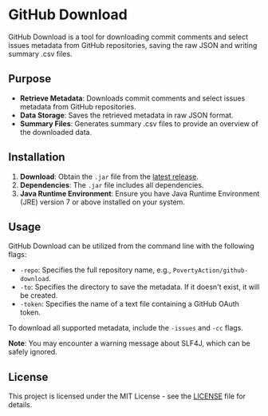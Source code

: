 # GitHub Download

GitHub Download is a tool for downloading commit comments and select issues metadata from GitHub repositories, saving the raw JSON and writing summary .csv files.

## Purpose

- **Retrieve Metadata**: Downloads commit comments and select issues metadata from GitHub repositories.
- **Data Storage**: Saves the retrieved metadata in raw JSON format.
- **Summary Files**: Generates summary .csv files to provide an overview of the downloaded data.

## Installation

1. **Download**: Obtain the `.jar` file from the [latest release](https://github.com/PovertyAction/github-download/releases/latest).
2. **Dependencies**: The `.jar` file includes all dependencies.
3. **Java Runtime Environment**: Ensure you have Java Runtime Environment (JRE) version 7 or above installed on your system.

## Usage

GitHub Download can be utilized from the command line with the following flags:

- `-repo`: Specifies the full repository name, e.g., `PovertyAction/github-download`.
- `-to`: Specifies the directory to save the metadata. If it doesn't exist, it will be created.
- `-token`: Specifies the name of a text file containing a GitHub OAuth token.

To download all supported metadata, include the `-issues` and `-cc` flags.

**Note**: You may encounter a warning message about SLF4J, which can be safely ignored.

## License

This project is licensed under the MIT License - see the [LICENSE](LICENSE) file for details.
